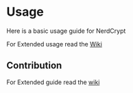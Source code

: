 # Usage

Here is a basic usage guide for NerdCrypt

For Extended usage read the [Wiki](https://github.com/alainQtec/NerdCrypt/wiki)

## Contribution

For Extended guide read the [wiki](https://github.com/alainQtec/NerdCrypt/wiki)
